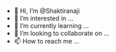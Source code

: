 - 👋 Hi, I’m @Shaktiranaji
- 👀 I’m interested in ...
- 🌱 I’m currently learning ...
- 💞️ I’m looking to collaborate on ...
- 📫 How to reach me ...

<!---
Shaktiranaji/Shaktiranaji is a ✨ special ✨ repository because its `README.md` (this file) appears on your GitHub profile.
You can click the Preview link to take a look at your changes.
--->
